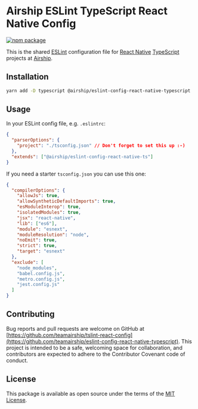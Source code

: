 # Airship ESLint TypeScript React Native Config

[![npm package](https://img.shields.io/npm/v/@airship/eslint-config-react-native-typescript.svg?style=flat-square)](https://www.npmjs.org/package/@airship/eslint-config-react-native-typescript)

This is the shared [ESLint](https://eslint.org/) configuration file for [React Native](https://facebook.github.io/react-native/) [TypeScript](https://www.typescriptlang.org/) projects at [Airship](https://teamairship.com).

## Installation

```bash
yarn add -D typescript @airship/eslint-config-react-native-typescript
```

## Usage

In your ESLint config file, e.g. `.eslintrc`:

```json
{
  "parserOptions": {
    "project": "./tsconfig.json" // Don't forget to set this up :-)
  },
  "extends": ["@airship/eslint-config-react-native-ts"]
}
```

If you need a starter `tsconfig.json` you can use this one:

```json
{
  "compilerOptions": {
    "allowJs": true,
    "allowSyntheticDefaultImports": true,
    "esModuleInterop": true,
    "isolatedModules": true,
    "jsx": "react-native",
    "lib": ["es6"],
    "module": "esnext",
    "moduleResolution": "node",
    "noEmit": true,
    "strict": true,
    "target": "esnext"
  },
  "exclude": [
    "node_modules",
    "babel.config.js",
    "metro.config.js",
    "jest.config.js"
  ]
}
```

## Contributing

Bug reports and pull requests are welcome on GitHub at [https://github.com/teamairship/tslint-react-config](https://github.com/teamairship/eslint-config-react-native-typescript). This project is intended to be a safe, welcoming space for collaboration, and contributors are expected to adhere to the Contributor Covenant code of conduct.

## License

This package is available as open source under the terms of the [MIT License](https://github.com/teamairship/eslint-config-react-native-typescript/blob/master/LICENSE).
